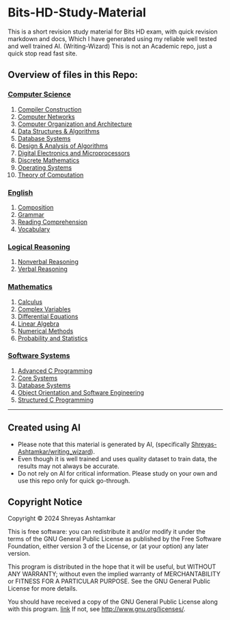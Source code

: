 # Bits-HD-Study-Material
This is a short revision study material for Bits HD exam, with quick revision markdown and docs, Which I have generated using my reliable well tested and well trained AI. (Writing-Wizard) This is not an Academic repo, just a quick stop read fast site.

## Overview of files in this Repo:

### [Computer Science](<Computer Science/index.md>)
1. [Compiler Construction](<Compiler Construction/index.md>)
1. [Computer Networks](<Computer Networks/index.md>)
1. [Computer Organization and Architecture](<Computer Organization and Architecture/index.md>)
1. [Data Structures & Algorithms](<Data Structures & Algorithms/index.md>)
1. [Database Systems](<Database Systems/index.md>)
1. [Design & Analysis of Algorithms](<Design & Analysis of Algorithms/index.md>)
1. [Digital Electronics and Microprocessors](<Digital Electronics and Microprocessors/index.md>)
1. [Discrete Mathematics](<Discrete Mathematics/index.md>)
1. [Operating Systems](<Operating Systems/index.md>)
1. [Theory of Computation](<Theory of Computation/index.md>)

### [English](<English/index.md>)
1. [Composition](<Composition/index.md>)
1. [Grammar](<Grammar/index.md>)
1. [Reading Comprehension](<Reading Comprehension/index.md>)
1. [Vocabulary](<Vocabulary/index.md>)

### [Logical Reasoning](<Logical Reasoning/index.md>)
1. [Nonverbal Reasoning](<Nonverbal Reasoning/index.md>)
1. [Verbal Reasoning](<Verbal Reasoning/index.md>)

### [Mathematics](<Mathematics/index.md>)
1. [Calculus](<Calculus/index.md>)
1. [Complex Variables](<Complex Variables/index.md>)
1. [Differential Equations](<Differential Equations/index.md>)
1. [Linear Algebra](<Linear Algebra/index.md>)
1. [Numerical Methods](<Numerical Methods/index.md>)
1. [Probability and Statistics](<Probability and Statistics/index.md>)

### [Software Systems](<Software Systems/index.md>)
1. [Advanced C Programming](<Advanced C Programming/index.md>)
1. [Core Systems](<Core Systems/index.md>)
1. [Database Systems](<Database Systems/index.md>)
1. [Object Orientation and Software Engineering](<Object Orientation and Software Engineering/index.md>)
1. [Structured C Programming](<Structured C Programming/index.md>)

---

## Created using AI
- Please note that this material is generated by AI, (specifically [Shreyas-Ashtamkar/writing_wizard](https://github.com/Shreyas-Ashtamkar/writing_wizard)).
- Even though it is well trained and uses quality dataset to train data, the results may not always be accurate.
- Do not rely on AI for critical information. Please study on your own and use this repo only for quick go-through.

## Copyright Notice
Copyright © 2024 Shreyas Ashtamkar

This is free software: you can redistribute it and/or modify
it under the terms of the GNU General Public License as published by
the Free Software Foundation, either version 3 of the License, or
(at your option) any later version.

This program is distributed in the hope that it will be useful,
but WITHOUT ANY WARRANTY; without even the implied warranty of
MERCHANTABILITY or FITNESS FOR A PARTICULAR PURPOSE.  See the
GNU General Public License for more details.

You should have received a copy of the GNU General Public License
along with this program. [link](/LICENSE)  If not, see <http://www.gnu.org/licenses/>.

